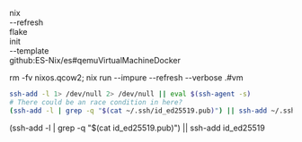 

nix \
--refresh \
flake \
init \
--template \
github:ES-Nix/es#qemuVirtualMachineDocker



rm -fv nixos.qcow2; nix run --impure --refresh --verbose .#vm


```bash
ssh-add -l 1> /dev/null 2> /dev/null || eval $(ssh-agent -s)
# There could be an race condition in here?
(ssh-add -l | grep -q "$(cat ~/.ssh/id_ed25519.pub)") || ssh-add ~/.ssh/id_ed25519
```

(ssh-add -l | grep -q "$(cat id_ed25519.pub)") || ssh-add id_ed25519